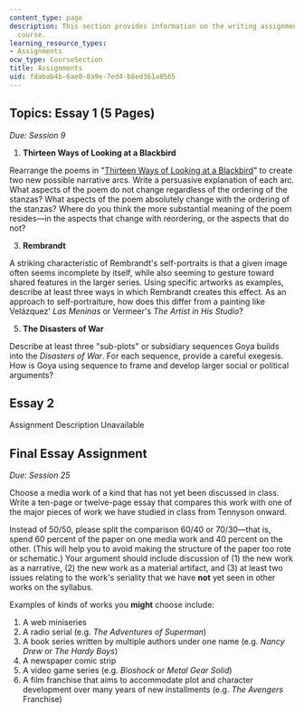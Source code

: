 ```yaml
---
content_type: page
description: This section provides information on the writing assignments for the
  course.
learning_resource_types:
- Assignments
ocw_type: CourseSection
title: Assignments
uid: fdabab4b-6ae0-8a9e-7ed4-b8ed361a8565
---
```


Topics: Essay 1 (5 Pages)
-------------------------

_Due: Session 9_

1.  **Thirteen Ways of Looking at a Blackbird**

Rearrange the poems in "[Thirteen Ways of Looking at a Blackbird](http://www.writing.upenn.edu/~afilreis/88/stevens-13ways.html)" to create two new possible narrative arcs. Write a persuasive explanation of each arc. What aspects of the poem do not change regardless of the ordering of the stanzas? What aspects of the poem absolutely change with the ordering of the stanzas? Where do you think the more substantial meaning of the poem resides—in the aspects that change with reordering, or the aspects that do not?

3.  **Rembrandt**

A striking characteristic of Rembrandt's self-portraits is that a given image often seems incomplete by itself, while also seeming to gesture toward shared features in the larger series. Using specific artworks as examples, describe at least three ways in which Rembrandt creates this effect. As an approach to self-portraiture, how does this differ from a painting like Velázquez' _Las Meninas_ or Vermeer's _The Artist in His Studio_?

5.  **The Disasters of War**

Describe at least three "sub-plots" or subsidiary sequences Goya builds into the _Disasters of War_. For each sequence, provide a careful exegesis. How is Goya using sequence to frame and develop larger social or political arguments?

Essay 2
-------

Assignment Description Unavailable

Final Essay Assignment
----------------------

_Due: Session 25_

Choose a media work of a kind that has not yet been discussed in class. Write a ten-page or twelve-page essay that compares this work with one of the major pieces of work we have studied in class from Tennyson onward.

Instead of 50/50, please split the comparison 60/40 or 70/30—that is, spend 60 percent of the paper on one media work and 40 percent on the other. (This will help you to avoid making the structure of the paper too rote or schematic.) Your argument should include discussion of (1) the new work as a narrative, (2) the new work as a material artifact, and (3) at least two issues relating to the work's seriality that we have **not** yet seen in other works on the syllabus.

Examples of kinds of works you **might** choose include:

1.  A web miniseries
2.  A radio serial (e.g. _The Adventures of Superman_)
3.  A book series written by multiple authors under one name (e.g. _Nancy Drew_ or _The Hardy Boys_)
4.  A newspaper comic strip
5.  A video game series (e.g. _Bioshock_ or _Metal Gear Solid_)
6.  A film franchise that aims to accommodate plot and character development over many years of new installments (e.g. _The Avengers_ Franchise)
